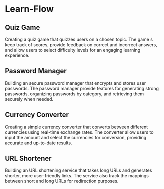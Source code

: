 # Learn-Flow
 ## Quiz Game
Creating a quiz game that quizzes users on a chosen topic. The game s keep track of scores,
provide feedback on correct and incorrect answers, and allow users to select difficulty levels
for an engaging learning experience.

## Password Manager
Building an secure password manager that encrypts and stores user passwords. The password
manager  provide features for generating strong passwords, organizing passwords by
category, and retrieving them securely when needed.

## Currency Converter
Creating a simple currency converter that converts between different currencies using real-time
exchange rates. The converter  allow users to input the amount and select the
currencies for conversion, providing accurate and up-to-date results.

## URL Shortener
Building an URL shortening service that takes long URLs and generates shorter, more user-friendly
links. The service  also track the mappings between short and long URLs for redirection
purposes.
